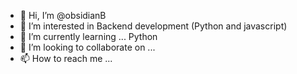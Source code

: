 - 👋 Hi, I’m @obsidianB
- 👀 I’m interested in Backend development (Python and javascript)
- 🌱 I’m currently learning ... Python
- 💞️ I’m looking to collaborate on ...
- 📫 How to reach me ...

<!---
obsidianB/obsidianB is a ✨ special ✨ repository because its `README.md` (this file) appears on your GitHub profile.
You can click the Preview link to take a look at your changes.
--->
